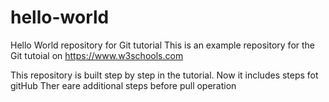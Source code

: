 # hello-world
Hello World repository for Git tutorial
This is an example repository for the Git tutoial on https://www.w3schools.com

This repository is built step by step in the tutorial.
Now it includes steps fot gitHub
Ther eare additional steps before pull operation
